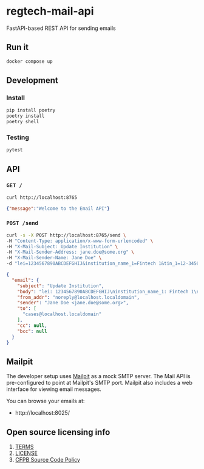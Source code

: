 # regtech-mail-api

FastAPI-based REST API for sending emails

## Run it

```bash
docker compose up
```

## Development

### Install

```bash
pip install poetry
poetry install
poetry shell
```

### Testing

```bash
pytest
```

## API

### `GET /`

```bash
curl http://localhost:8765
```
```json
{"message":"Welcome to the Email API"}
```

### `POST /send`

```bash
curl -s -X POST http://localhost:8765/send \
-H "Content-Type: application/x-www-form-urlencoded" \
-H "X-Mail-Subject: Update Institution" \
-H "X-Mail-Sender-Address: jane.doe@some.org" \
-H "X-Mail-Sender-Name: Jane Doe" \
-d "lei=1234567890ABCDEFGHIJ&institution_name_1=Fintech 1&tin_1=12-3456789&rssd_1=1234567" | jq '.'
```
```json
{
  "email": {
    "subject": "Update Institution",
    "body": "lei: 1234567890ABCDEFGHIJ\ninstitution_name_1: Fintech 1\ntin_1: 12-3456789\nrssd_1: 1234567",
    "from_addr": "noreply@localhost.localdomain",
    "sender": "Jane Doe <jane.doe@some.org>",
    "to": [
      "cases@localhost.localdomain"
    ],
    "cc": null,
    "bcc": null
  }
}
```

## Mailpit

The developer setup uses [Mailpit](https://mailpit.axllent.org/) as a mock
SMTP server. The Mail API is pre-configured to point at Mailpit's SMTP port.
Mailpit also includes a web interface for viewing email messages.

You can browse your emails at:

- http://localhost:8025/

## Open source licensing info
1. [TERMS](TERMS.md)
2. [LICENSE](LICENSE)
3. [CFPB Source Code Policy](https://github.com/cfpb/source-code-policy/)
